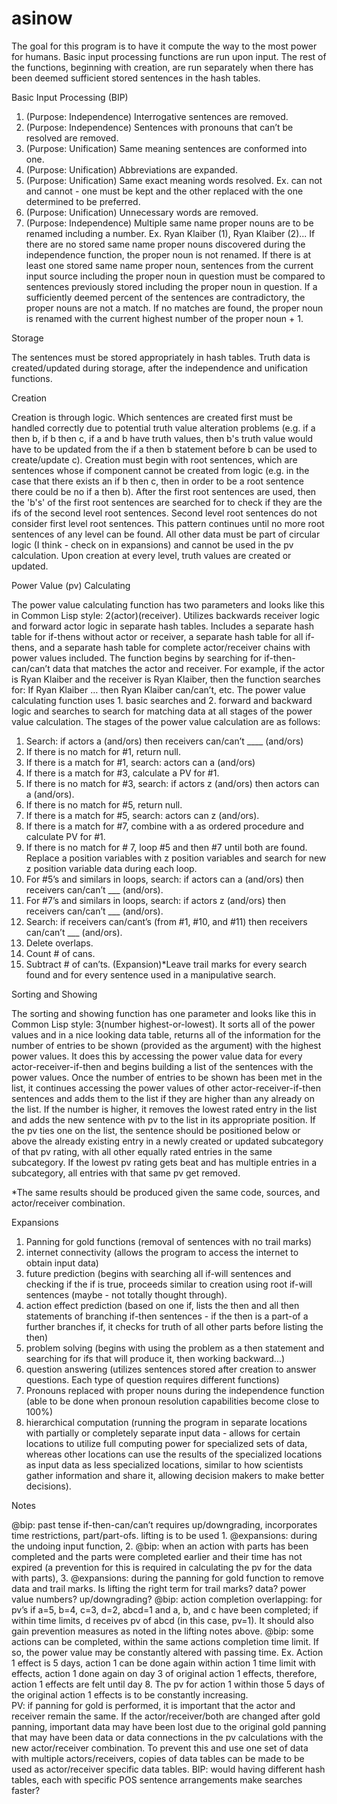 # asinow

The goal for this program is to have it compute the way to the most power for humans. Basic input processing functions are run upon input. The rest of the functions, beginning with creation, are run separately when there has been deemed sufficient stored sentences in the hash tables. 

Basic Input Processing (BIP)

1. (Purpose: Independence) Interrogative sentences are removed. 
2. (Purpose: Independence) Sentences with pronouns that can’t be resolved are removed.
3. (Purpose: Unification) Same meaning sentences are conformed into one.
4. (Purpose: Unification) Abbreviations are expanded.
5. (Purpose: Unification) Same exact meaning words resolved. Ex. can not and cannot - one must be kept and the other replaced with the one determined to be preferred.
6. (Purpose: Unification) Unnecessary words are removed.
7. (Purpose: Independence) Multiple same name proper nouns are to be renamed including a number. Ex. Ryan Klaiber (1), Ryan Klaiber (2)... If there are no stored same name proper nouns discovered during the independence function, the proper noun is not renamed. If there is at least one stored same name proper noun, sentences from the current input source including the proper noun in question must be compared to sentences previously stored including the proper noun in question. If a sufficiently deemed percent of the sentences are contradictory, the proper nouns are not a match. If no matches are found, the proper noun is renamed with the current highest number of the proper noun + 1. 

Storage

The sentences must be stored appropriately in hash tables. Truth data is created/updated during storage, after the independence and unification functions.  

Creation

Creation is through logic. Which sentences are created first must be handled correctly due to potential truth value alteration problems (e.g. if a then b, if b then c, if a and b have truth values, then b's truth value would have to be updated from the if a then b statement before b can be used to create/update c). Creation must begin with root sentences, which are sentences whose if component cannot be created from logic (e.g. in the case that there exists an if b then c, then in order to be a root sentence there could be no if a then b). After the first root sentences are used, then the 'b's' of the first root sentences are searched for to check if they are the ifs of the second level root sentences. Second level root sentences do not consider first level root sentences. This pattern continues until no more root sentences of any level can be found. All other data must be part of circular logic (I think - check on in expansions) and cannot be used in the pv calculation. Upon creation at every level, truth values are created or updated.

Power Value (pv) Calculating

The power value calculating function has two parameters and looks like this in Common Lisp style: 2(actor)(receiver). 
Utilizes backwards receiver logic and forward actor logic in separate hash tables. Includes a separate hash table for if-thens without actor or receiver, a separate hash table for all if-thens, and a separate hash table for complete actor/receiver chains with power values included. The function begins by searching for if-then-can/can’t data that matches the actor and receiver. For example, if the actor is Ryan Klaiber and the receiver is Ryan Klaiber, then the function searches for: If Ryan Klaiber … then Ryan Klaiber can/can’t, etc. The power value calculating function uses 1. basic searches and 2. forward and backward logic and searches to search for matching data at all stages of the power value calculation. The stages of the power value calculation are as follows: 

1. Search: if actors a (and/ors) then receivers can/can’t ____ (and/ors)
2. If there is no match for #1, return null. 
3. If there is a match for #1, search: actors can a (and/ors)
4. If there is a match for #3, calculate a PV for #1. 
5. If there is no match for #3, search: if actors z (and/ors) then actors can a (and/ors). 
6. If there is no match for #5, return null.
7. If there is a match for #5, search: actors can z (and/ors). 
8. If there is a match for #7, combine with a as ordered procedure and calculate PV for #1.  
9. If there is no match for # 7, loop #5 and then #7 until both are found. Replace a position variables with z position variables and search for new z position variable data during each loop. 
10. For #5’s and similars in loops, search: if actors can a (and/ors) then receivers can/can’t ___ (and/ors). 
11. For #7’s and similars in loops, search: if actors z (and/ors) then receivers can/can’t ___ (and/ors). 
12. Search: if receivers can/cant’s (from #1, #10, and #11) then receivers can/can’t ___ (and/ors). 
13. Delete overlaps. 
14. Count # of cans. 
15. Subtract # of can’ts.
(Expansion)*Leave trail marks for every search found and for every sentence used in a manipulative search. 

Sorting and Showing

The sorting and showing function has one parameter and looks like this in Common Lisp style: 3(number highest-or-lowest). It sorts all of the power values and in a nice looking data table, returns all of the information for the number of entries to be shown (provided as the argument) with the highest power values. It does this by accessing the power value data for every actor-receiver-if-then and begins building a list of the sentences with the power values. Once the number of entries to be shown has been met in the list, it continues accessing the power values of other actor-receiver-if-then sentences and adds them to the list if they are higher than any already on the list. If the number is higher, it removes the lowest rated entry in the list and adds the new sentence with pv to the list in its appropriate position. If the pv ties one on the list, the sentence should be positioned below or above the already existing entry in a newly created or updated subcategory of that pv rating, with all other equally rated entries in the same subcategory. If the lowest pv rating gets beat and has multiple entries in a subcategory, all entries with that same pv get removed. 

*The same results should be produced given the same code, sources, and actor/receiver combination. 

Expansions

1. Panning for gold functions (removal of sentences with no trail marks)
2. internet connectivity (allows the program to access the internet to obtain input data)
3. future prediction (begins with searching all if-will sentences and checking if the if is true, proceeds similar to creation using root if-will sentences (maybe - not totally thought through).
4. action effect prediction (based on one if, lists the then and all then statements of branching if-then sentences - if the then is a part-of a further branches if, it checks for truth of all  other parts before listing the then)
5. problem solving (begins with using the problem as a then statement and searching for ifs that will produce it, then working backward...)
6. question answering (utilizes sentences stored after creation to answer questions. Each type of question requires different functions)
7. Pronouns replaced with proper nouns during the independence function (able to be done when pronoun resolution capabilities become close to 100%)
8. hierarchical computation (running the program in separate locations with partially or completely separate input data - allows for certain locations to utilize full computing power for specialized sets of data, whereas other locations can use the results of the specialized locations as input data as less specialized locations, similar to how scientists gather information and share it, allowing decision makers to make better decisions).   

Notes 

@bip: past tense if-then-can/can’t requires up/downgrading, incorporates time restrictions, part/part-ofs. 
lifting is to be used 1. @expansions: during the undoing input function, 2. @bip: when an action with parts has been completed and the parts were completed earlier and their time has not expired (a prevention for this is required in calculating the pv for the data with parts), 3. @expansions: during the panning for gold function to remove data and trail marks. Is lifting the right term for trail marks? data? power value numbers? up/downgrading? 
@bip: action completion overlapping: for pv’s if a=5, b=4, c=3, d=2, abcd=1 and a, b, and c have been completed; if within time limits, d receives pv of abcd (in this case, pv=1). It should also gain prevention measures as noted in the lifting notes above. 
@bip: some actions can be completed, within the same actions completion time limit. If so, the power value may be constantly altered with passing time. Ex. Action 1 effect is 5 days, action 1 can be done again within action 1 time limit with effects, action 1 done again on day 3 of original action 1 effects, therefore, action 1 effects are felt until day 8. The pv for action 1 within those 5 days of the original action 1 effects is to be constantly increasing.  
PV: if panning for gold is performed, it is important that the actor and receiver remain the same. If the actor/receiver/both are changed after gold panning, important data may have been lost due to the original gold panning that may have been data or data connections in the pv calculations with the new actor/receiver combination. To prevent this and use one set of data with multiple actors/receivers, copies of data tables can be made to be used as actor/receiver specific data tables. 
BIP: would having different hash tables, each with specific POS sentence arrangements make searches faster? 










